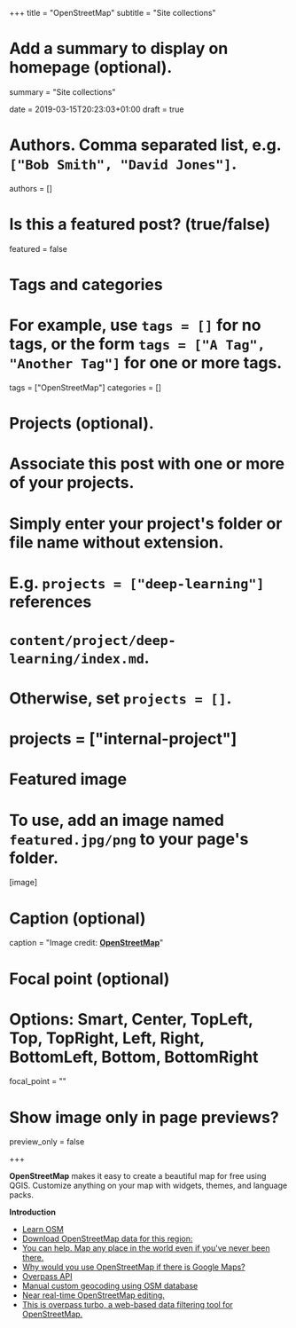 +++
title = "OpenStreetMap"
subtitle = "Site collections"

# Add a summary to display on homepage (optional).
summary = "Site collections"

date = 2019-03-15T20:23:03+01:00
draft = true

# Authors. Comma separated list, e.g. `["Bob Smith", "David Jones"]`.
authors = []

# Is this a featured post? (true/false)
featured = false

# Tags and categories
# For example, use `tags = []` for no tags, or the form `tags = ["A Tag", "Another Tag"]` for one or more tags.
tags = ["OpenStreetMap"]
categories = []

# Projects (optional).
#   Associate this post with one or more of your projects.
#   Simply enter your project's folder or file name without extension.
#   E.g. `projects = ["deep-learning"]` references
#   `content/project/deep-learning/index.md`.
#   Otherwise, set `projects = []`.
# projects = ["internal-project"]

# Featured image
# To use, add an image named `featured.jpg/png` to your page's folder.
[image]
  # Caption (optional)
  caption = "Image credit: [**OpenStreetMap**](https://it.wikipedia.org/wiki/OpenStreetMap#/media/File:Openstreetmap_logo.svg)"



  # Focal point (optional)
  # Options: Smart, Center, TopLeft, Top, TopRight, Left, Right, BottomLeft, Bottom, BottomRight
  focal_point = ""

  # Show image only in page previews?
  preview_only = false

+++

**OpenStreetMap** makes it easy to create a beautiful map for free using QGIS. Customize anything on your map with widgets, themes, and language packs.


**Introduction**

- [Learn OSM](https://learnosm.org/en/)
- [Download OpenStreetMap data for this region:](https://download.geofabrik.de/europe/great-britain.html)
- [You can help. Map any place in the world even if you've never been there.](https://mapgive.state.gov/index.html)
- [Why would you use OpenStreetMap if there is Google Maps?](https://geoawesomeness.com/why-would-you-use-openstreetmap-if-there-is-google-maps/)
- [Overpass API](https://overpass-turbo.eu/)
- [Manual custom geocoding using OSM database](https://gist.github.com/jpetazzo/5177554)
- [Near real-time OpenStreetMap editing.](https://osmlab.github.io/show-me-the-way/)
- [This is overpass turbo, a web-based data filtering tool for OpenStreetMap.](http://overpass-turbo.eu/)
